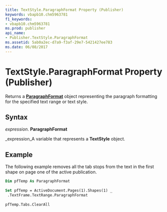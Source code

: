 ```yaml
---
title: TextStyle.ParagraphFormat Property (Publisher)
keywords: vbapb10.chm5963781
f1_keywords:
- vbapb10.chm5963781
ms.prod: publisher
api_name:
- Publisher.TextStyle.ParagraphFormat
ms.assetid: 5ab0a2ec-d7a9-f3af-29e7-5421427ee783
ms.date: 06/08/2017
---
```



# TextStyle.ParagraphFormat Property (Publisher)

Returns a  **[ParagraphFormat](Publisher.ParagraphFormat.md)** object representing the paragraph formatting for the specified text range or text style.


## Syntax

 _expression_. **ParagraphFormat**

 _expression_A variable that represents a  **TextStyle** object.


## Example

The following example removes all the tab stops from the text in the first shape on page one of the active publication.


```vb
Dim pfTemp As ParagraphFormat 
 
Set pfTemp = ActiveDocument.Pages(1).Shapes(1) _ 
 .TextFrame.TextRange.ParagraphFormat 
 
pfTemp.Tabs.ClearAll
```


